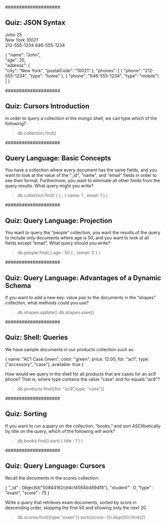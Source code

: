 ####################
## Quiz: JSON Syntax 

<person>
  <name>John</name>
  <age>25</age>
  <address>
    <city>New York</city>
    <postalCode>10021</postalCode>
  </address>
  <phones>
    <phone type="home">212-555-1234</phone>
    <phone type="mobile">646-555-1234</phone>
  </phones>
</person>

{ 
    "name": "John",    
    "age": 25,    
    "address": {        
        "city": "New York",
        "postalCode": "10021"
    },
    "phones": [
        { "phone": "212-555-1234", "type": "home" },
        { "phone": "646-555-1234", "type": "mobile"}
    ]
}


####################
## Quiz: Cursors Introduction

In order to query a collection in the mongo shell, we can type which of the following?
> db.collection.find() 


####################
## Query Language: Basic Concepts

You have a collection where every document has the same fields, and you want to look at the value of the “_id”, "name", and “email” fields in order to see their format. Furthermore, you want to eliminate all other fields from the query results. What query might you write?
> db.collection.find( { } , { name: 1 , email: 1 } ) 


####################
## Quiz: Query Language: Projection

You want to query the “people” collection, you want the results of the query to include only documents where age is 50, and you want to look at all fields except “email”. What query should you write?

> db.people.find( { age : 50 } , {email: 0 } ) 


####################
## Quiz: Query Language: Advantages of a Dynamic Schema

If you want to add a new key: value pair to the documents in the “shapes” collection, what methods could you use?

> db.shapes.update() 
> db.shapes.save()


####################
## Quiz: Shell: Queries 

We have sample documents in our products collection such as:

{
  name: "AC1 Case Green",
  color: "green",
  price: 12.00,
  for: "ac1",
  type: ["accessory", "case"],
  available: true
}

How would we query in the shell for all products that are cases for an ac9 phone? That is, where type contains the value "case" and for equals "ac9"? 

> db.products.find({for: "ac9",type: "case"})


####################
## Quiz: Sorting

If you want to run a query on the collection, “books,” and sort ASCIIbetically by title on the query, which of the following will work?

> db.books.find().sort( { title : 1 } ) 


####################
## Quiz: Query Language: Cursors

Recall the documents in the scores collection:

{
	"_id" : ObjectId("50844162cb4cf4564b4694f8"),
	"student" : 0,
	"type" : "exam",
	"score" : 75
}

Write a query that retrieves exam documents, sorted by score in descending order, skipping the first 50 and showing only the next 20

> db.scores.find({type:"exam"}).sort({score:-1}).skip(50).limit(2)
